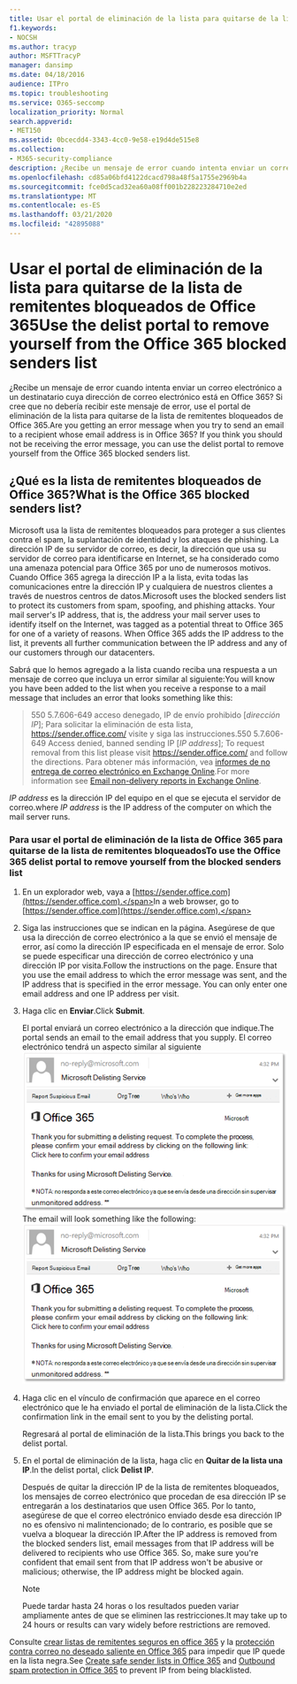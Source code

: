 ```yaml
---
title: Usar el portal de eliminación de la lista para quitarse de la lista de remitentes bloqueados de Office 365
f1.keywords:
- NOCSH
ms.author: tracyp
author: MSFTTracyP
manager: dansimp
ms.date: 04/18/2016
audience: ITPro
ms.topic: troubleshooting
ms.service: O365-seccomp
localization_priority: Normal
search.appverid:
- MET150
ms.assetid: 0bcecdd4-3343-4cc0-9e58-e19d4de515e8
ms.collection:
- M365-security-compliance
description: ¿Recibe un mensaje de error cuando intenta enviar un correo electrónico a un destinatario cuya dirección de correo electrónico está en Office 365? Si cree que no debería recibir este mensaje de error, use el portal de eliminación de la lista para quitarse de la lista de remitentes bloqueados de Office 365.
ms.openlocfilehash: cd85a06bfd4122dcacd798a48f5a1755e2969b4a
ms.sourcegitcommit: fce0d5cad32ea60a08ff001b228223284710e2ed
ms.translationtype: MT
ms.contentlocale: es-ES
ms.lasthandoff: 03/21/2020
ms.locfileid: "42895088"
---
```

# <a name="use-the-delist-portal-to-remove-yourself-from-the-office-365-blocked-senders-list"></a><span data-ttu-id="80bc1-104">Usar el portal de eliminación de la lista para quitarse de la lista de remitentes bloqueados de Office 365</span><span class="sxs-lookup"><span data-stu-id="80bc1-104">Use the delist portal to remove yourself from the Office 365 blocked senders list</span></span>

<span data-ttu-id="80bc1-p102">¿Recibe un mensaje de error cuando intenta enviar un correo electrónico a un destinatario cuya dirección de correo electrónico está en Office 365? Si cree que no debería recibir este mensaje de error, use el portal de eliminación de la lista para quitarse de la lista de remitentes bloqueados de Office 365.</span><span class="sxs-lookup"><span data-stu-id="80bc1-p102">Are you getting an error message when you try to send an email to a recipient whose email address is in Office 365? If you think you should not be receiving the error message, you can use the delist portal to remove yourself from the Office 365 blocked senders list.</span></span>

## <a name="what-is-the-office-365-blocked-senders-list"></a><span data-ttu-id="80bc1-107">¿Qué es la lista de remitentes bloqueados de Office 365?</span><span class="sxs-lookup"><span data-stu-id="80bc1-107">What is the Office 365 blocked senders list?</span></span>

<span data-ttu-id="80bc1-p103">Microsoft usa la lista de remitentes bloqueados para proteger a sus clientes contra el spam, la suplantación de identidad y los ataques de phishing. La dirección IP de su servidor de correo, es decir, la dirección que usa su servidor de correo para identificarse en Internet, se ha considerado como una amenaza potencial para Office 365 por uno de numerosos motivos. Cuando Office 365 agrega la dirección IP a la lista, evita todas las comunicaciones entre la dirección IP y cualquiera de nuestros clientes a través de nuestros centros de datos.</span><span class="sxs-lookup"><span data-stu-id="80bc1-p103">Microsoft uses the blocked senders list to protect its customers from spam, spoofing, and phishing attacks. Your mail server's IP address, that is, the address your mail server uses to identify itself on the Internet, was tagged as a potential threat to Office 365 for one of a variety of reasons. When Office 365 adds the IP address to the list, it prevents all further communication between the IP address and any of our customers through our datacenters.</span></span>

<span data-ttu-id="80bc1-111">Sabrá que lo hemos agregado a la lista cuando reciba una respuesta a un mensaje de correo que incluya un error similar al siguiente:</span><span class="sxs-lookup"><span data-stu-id="80bc1-111">You will know you have been added to the list when you receive a response to a mail message that includes an error that looks something like this:</span></span>

> <span data-ttu-id="80bc1-112">550 5.7.606-649 acceso denegado, IP de envío prohibido [_dirección IP_]; Para solicitar la eliminación de esta lista, https://sender.office.com/ visite y siga las instrucciones.</span><span class="sxs-lookup"><span data-stu-id="80bc1-112">550 5.7.606-649 Access denied, banned sending IP [_IP address_]; To request removal from this list please visit https://sender.office.com/ and follow the directions.</span></span> <span data-ttu-id="80bc1-113">Para obtener más información, vea [informes de no entrega de correo electrónico en Exchange Online](https://docs.microsoft.com/Exchange/mail-flow-best-practices/non-delivery-reports-in-exchange-online/non-delivery-reports-in-exchange-online).</span><span class="sxs-lookup"><span data-stu-id="80bc1-113">For more information see [Email non-delivery reports in Exchange Online](https://docs.microsoft.com/Exchange/mail-flow-best-practices/non-delivery-reports-in-exchange-online/non-delivery-reports-in-exchange-online).</span></span>

<span data-ttu-id="80bc1-114">_IP address_ es la dirección IP del equipo en el que se ejecuta el servidor de correo.</span><span class="sxs-lookup"><span data-stu-id="80bc1-114">where  _IP address_ is the IP address of the computer on which the mail server runs.</span></span>

### <a name="to-use-the-office-365-delist-portal-to-remove-yourself-from-the-blocked-senders-list"></a><span data-ttu-id="80bc1-115">Para usar el portal de eliminación de la lista de Office 365 para quitarse de la lista de remitentes bloqueados</span><span class="sxs-lookup"><span data-stu-id="80bc1-115">To use the Office 365 delist portal to remove yourself from the blocked senders list</span></span>

1. <span data-ttu-id="80bc1-116">En un explorador web, vaya a [https://sender.office.com](https://sender.office.com).</span><span class="sxs-lookup"><span data-stu-id="80bc1-116">In a web browser, go to [https://sender.office.com](https://sender.office.com).</span></span>

2. <span data-ttu-id="80bc1-p105">Siga las instrucciones que se indican en la página. Asegúrese de que usa la dirección de correo electrónico a la que se envió el mensaje de error, así como la dirección IP especificada en el mensaje de error. Solo se puede especificar una dirección de correo electrónico y una dirección IP por visita.</span><span class="sxs-lookup"><span data-stu-id="80bc1-p105">Follow the instructions on the page. Ensure that you use the email address to which the error message was sent, and the IP address that is specified in the error message. You can only enter one email address and one IP address per visit.</span></span>

3. <span data-ttu-id="80bc1-120">Haga clic en **Enviar**.</span><span class="sxs-lookup"><span data-stu-id="80bc1-120">Click **Submit**.</span></span>

    <span data-ttu-id="80bc1-121">El portal enviará un correo electrónico a la dirección que indique.</span><span class="sxs-lookup"><span data-stu-id="80bc1-121">The portal sends an email to the email address that you supply.</span></span> <span data-ttu-id="80bc1-122">El correo electrónico tendrá un aspecto similar al siguiente ![: captura de pantalla de correo electrónico recibido cuando envía una solicitud a través del portal de eliminación de la lista](../../media/bf13e4f7-f68c-4e46-baa7-b6ab4cfc13f3.png)</span><span class="sxs-lookup"><span data-stu-id="80bc1-122">The email will look something like the following: ![Screenshot of email received when you submit a request through the delist portal](../../media/bf13e4f7-f68c-4e46-baa7-b6ab4cfc13f3.png)</span></span>

4. <span data-ttu-id="80bc1-123">Haga clic en el vínculo de confirmación que aparece en el correo electrónico que le ha enviado el portal de eliminación de la lista.</span><span class="sxs-lookup"><span data-stu-id="80bc1-123">Click the confirmation link in the email sent to you by the delisting portal.</span></span>

    <span data-ttu-id="80bc1-124">Regresará al portal de eliminación de la lista.</span><span class="sxs-lookup"><span data-stu-id="80bc1-124">This brings you back to the delist portal.</span></span>

5. <span data-ttu-id="80bc1-125">En el portal de eliminación de la lista, haga clic en **Quitar de la lista una IP**.</span><span class="sxs-lookup"><span data-stu-id="80bc1-125">In the delist portal, click **Delist IP**.</span></span>

    <span data-ttu-id="80bc1-p107">Después de quitar la dirección IP de la lista de remitentes bloqueados, los mensajes de correo electrónico que procedan de esa dirección IP se entregarán a los destinatarios que usen Office 365. Por lo tanto, asegúrese de que el correo electrónico enviado desde esa dirección IP no es ofensivo ni malintencionado; de lo contrario, es posible que se vuelva a bloquear la dirección IP.</span><span class="sxs-lookup"><span data-stu-id="80bc1-p107">After the IP address is removed from the blocked senders list, email messages from that IP address will be delivered to recipients who use Office 365. So, make sure you're confident that email sent from that IP address won't be abusive or malicious; otherwise, the IP address might be blocked again.</span></span>

    > [!NOTE]
    > <span data-ttu-id="80bc1-128">Puede tardar hasta 24 horas o los resultados pueden variar ampliamente antes de que se eliminen las restricciones.</span><span class="sxs-lookup"><span data-stu-id="80bc1-128">It may take up to 24 hours or results can vary widely before restrictions are removed.</span></span>

<span data-ttu-id="80bc1-129">Consulte [crear listas de remitentes seguros en office 365](create-safe-sender-lists-in-office-365.md) y la [protección contra correo no deseado saliente en Office 365](outbound-spam-controls.md) para impedir que IP quede en la lista negra.</span><span class="sxs-lookup"><span data-stu-id="80bc1-129">See [Create safe sender lists in Office 365](create-safe-sender-lists-in-office-365.md) and [Outbound spam protection in Office 365](outbound-spam-controls.md) to prevent IP from being blacklisted.</span></span>
